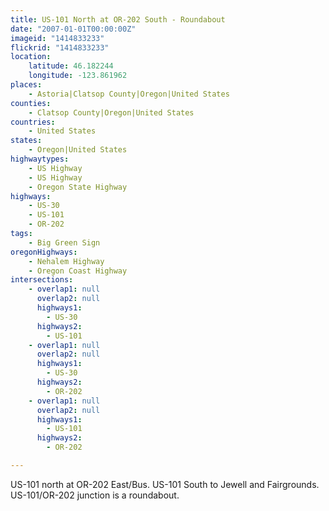 ```yaml
---
title: US-101 North at OR-202 South - Roundabout
date: "2007-01-01T00:00:00Z"
imageid: "1414833233"
flickrid: "1414833233"
location:
    latitude: 46.182244
    longitude: -123.861962
places:
    - Astoria|Clatsop County|Oregon|United States
counties:
    - Clatsop County|Oregon|United States
countries:
    - United States
states:
    - Oregon|United States
highwaytypes:
    - US Highway
    - US Highway
    - Oregon State Highway
highways:
    - US-30
    - US-101
    - OR-202
tags:
    - Big Green Sign
oregonHighways:
    - Nehalem Highway
    - Oregon Coast Highway
intersections:
    - overlap1: null
      overlap2: null
      highways1:
        - US-30
      highways2:
        - US-101
    - overlap1: null
      overlap2: null
      highways1:
        - US-30
      highways2:
        - OR-202
    - overlap1: null
      overlap2: null
      highways1:
        - US-101
      highways2:
        - OR-202

---
```

US-101 north at OR-202 East/Bus. US-101 South to Jewell and Fairgrounds.  US-101/OR-202 junction is a roundabout.